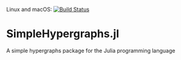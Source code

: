 Linux and macOS: [![Build Status](https://travis-ci.org/pszufe/SimpleHypergraphs.jl.svg?branch=master)](https://travis-ci.org/pszufe/SimpleHypergraphs.jl)


# SimpleHypergraphs.jl
A simple hypergraphs package for the Julia programming language
